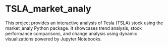 # TSLA_market_analy
This project provides an interactive analysis of Tesla (TSLA) stock using the market_analy Python package. It showcases trend analysis, stock performance comparisons, and change analysis using dynamic visualizations powered by Jupyter Notebooks.
